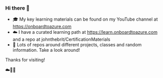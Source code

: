### Hi there 👋

- 🎓 My key learning materials can be found on my YouTube channel at https://onboardtoazure.com
- ☁️ I have a curated learning path at https://learn.onboardtoazure.com and a repo at johnthebrit/CertificationMaterials
- 🔎 Lots of repos around different projects, classes and random information. Take a look around!

Thanks for visiting!

☁️🤙💪


<!--
**johnthebrit/johnthebrit** is a ✨ _special_ ✨ repository because its `README.md` (this file) appears on your GitHub profile.

Here are some ideas to get you started:

- 🔭 I’m currently working on ...
- 🌱 I’m currently learning ...
- 👯 I’m looking to collaborate on ...
- 🤔 I’m looking for help with ...v
- 💬 Ask me about ...
- 📫 How to reach me: ...
- 😄 Pronouns: ...
- ⚡ Fun fact: ...
-->
